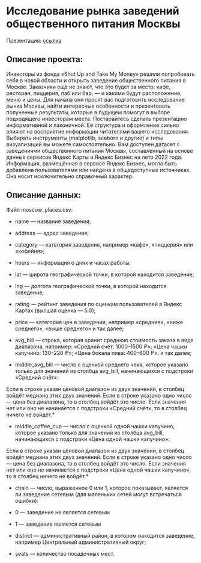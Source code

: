 # Исследование рынка заведений общественного питания Москвы

Презентация:  [ссылка](https://disk.yandex.ru/i/ayrB_xY2z3tLZg)

## Описание проекта: 

Инвесторы из фонда «Shut Up and Take My Money» решили попробовать себя в новой области и открыть заведение общественного питания в Москве. Заказчики ещё не знают, что это будет за место: кафе, ресторан, пиццерия, паб или бар, — и какими будут расположение, меню и цены. Для начала они просят вас подготовить исследование рынка Москвы, найти интересные особенности и презентовать полученные результаты, которые в будущем помогут в выборе подходящего инвесторам места. Постарайтесь сделать презентацию информативной и лаконичной. Её структура и оформление сильно влияют на восприятие информации читателями вашего исследования. Выбирать инструменты (matplotlib, seaborn и другие) и типы визуализаций вы можете самостоятельно. Вам доступен датасет с заведениями общественного питания Москвы, составленный на основе данных сервисов Яндекс Карты и Яндекс Бизнес на лето 2022 года. Информация, размещённая в сервисе Яндекс Бизнес, могла быть добавлена пользователями или найдена в общедоступных источниках. Она носит исключительно справочный характер.

## Описание данных:
Файл moscow_places.csv:

 - name — название заведения;
 - address — адрес заведения;
 - category — категория заведения, например «кафе», «пиццерия» или «кофейня»;
 - hours — информация о днях и часах работы;
 - lat — широта географической точки, в которой находится заведение;
 - lng — долгота географической точки, в которой находится заведение;
 - rating — рейтинг заведения по оценкам пользователей в Яндекс Картах (высшая оценка — 5.0);
 - price — категория цен в заведении, например «средние», «ниже среднего», «выше среднего» и так далее;
 - avg_bill — строка, которая хранит среднюю стоимость заказа в виде диапазона, например:
«Средний счёт: 1000–1500 ₽»; «Цена чашки капучино: 130–220 ₽»; «Цена бокала пива: 400–600 ₽». и так далее;

 - middle_avg_bill — число с оценкой среднего чека, которое указано только для значений из столбца avg_bill, начинающихся с подстроки «Средний счёт»:

Если в строке указан ценовой диапазон из двух значений, в столбец войдёт медиана этих двух значений. Если в строке указано одно число — цена без диапазона, то в столбец войдёт это число. Если значения нет или оно не начинается с подстроки «Средний счёт», то в столбец ничего не войдёт.*

 - middle_coffee_cup — число с оценкой одной чашки капучино, которое указано только для значений из столбца avg_bill, начинающихся с подстроки «Цена одной чашки капучино»:

Если в строке указан ценовой диапазон из двух значений, в столбец войдёт медиана этих двух значений. Если в строке указано одно число — цена без диапазона, то в столбец войдёт это число. Если значения нет или оно не начинается с подстроки «Цена одной чашки капучино», то в столбец ничего не войдёт.*

 - chain — число, выраженное 0 или 1, которое показывает, является ли заведение сетевым (для маленьких сетей могут встречаться ошибки):

 - 0 — заведение не является сетевым

 - 1 — заведение является сетевым

 - district — административный район, в котором находится заведение, например Центральный административный округ;

 - seats — количество посадочных мест.
